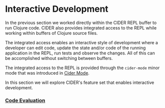 # Interactive Development

In the previous section we worked directly within the CIDER REPL buffer to run Clojure code. CIDER also provides integrated access to the REPL while working within buffers of Clojure source files. 

The integrated access enables an interactive style of development where a developer can edit code, update the state and/or code of the running application in the REPL, run tests and observe the changes. All of this can be accomplished without switching between buffers.

The integrated access to the REPL is provided through the `cider-mode` minor mode that was introduced in [Cider Mode](../Cider_Mode/README.md).

In this section we will explore CIDER's feature set that enables interactive development.

### [Code Evaluation](Code_Eval.md)

